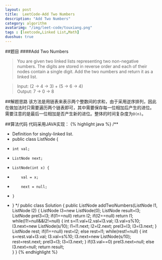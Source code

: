 ```yaml
---
layout: post
title:  LeetCode-Add Two Numbers
description: "Add Two Numbers"
category: algorithm
avatarimg: "/img/leet-code/touxiang.png"
tags : [leetcode,Linked List,Math]
duoshuo: true
---
```

##题目
####Add Two Numbers

>You are given two linked lists representing two non-negative numbers. The digits are stored in reverse order and each of their nodes contain a single digit. Add the two numbers and return it as a linked list.

>Input: (2 -> 4 -> 3) + (5 -> 6 -> 4)   
>Output: 7 -> 0 -> 8

<!-- more -->
##解题思路
该方法是用链表来表示两个整数间的求和，由于采用逆序排列，因此在做加法时只需要遍历两个链表即可，其中需要保存每一位相加后产生的进位。   
需要注意的是最后一位相加是否产生新的进位。整体的时间复杂度为`O(n)`。
	
##算法代码
代码采用JAVA实现：
{% highlight java %}
/**
 * Definition for singly-linked list.
 * public class ListNode {
 *     int val;
 *     ListNode next;
 *     ListNode(int x) {
 *         val = x;
 *         next = null;
 *     }
 * }
 */
public class Solution {
    public ListNode addTwoNumbers(ListNode l1, ListNode l2) {
        ListNode l3=new ListNode(0);
        ListNode result=l3;
        ListNode prel3=l3;
        if(l1==null)
            return l2;
        if(l2==null)
            return l1;
        while(l1!=null&&l2!=null)
        {
            int s=l1.val+l2.val+l3.val;
            l3.val=s%10;
            l3.next=new ListNode(s/10);
            l1=l1.next;
            l2=l2.next;
            prel3=l3;
            l3=l3.next;
        }
        ListNode rest;
        if(l1==null)
            rest=l2;
        else
            rest=l1;
        while(rest!=null)
        {
            int s=rest.val+l3.val;
            l3.val=s%10;
            l3.next=new ListNode(s/10);
            rest=rest.next;
            prel3=l3;
            l3=l3.next;
        }
        if(l3.val==0)
            prel3.next=null;
        else
            l3.next=null;
        return result;       
    }
}
{% endhighlight %}


